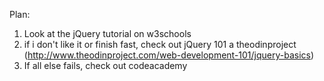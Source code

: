 Plan:
1) Look at the jQuery tutorial on w3schools
2) if i don't like it or finish fast, check out jQuery 101 a theodinproject (http://www.theodinproject.com/web-development-101/jquery-basics)
3) If all else fails, check out codeacademy

